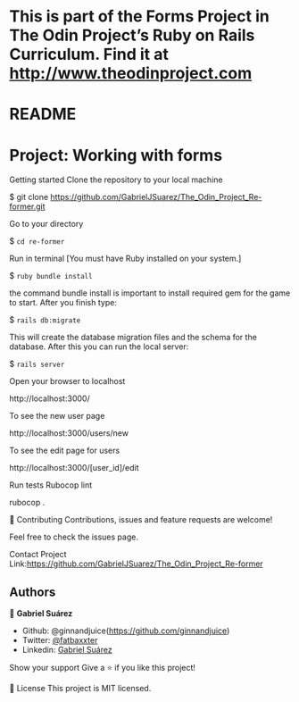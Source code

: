 # This is part of the Forms Project in The Odin Project’s Ruby on Rails Curriculum. Find it at http://www.theodinproject.com

# README
# Project: Working with forms

Getting started
Clone the repository to your local machine

$ git clone https://github.com/GabrielJSuarez/The_Odin_Project_Re-former.git

Go to your directory

$ `cd re-former`

Run in terminal [You must have Ruby installed on your system.]

$ `ruby bundle install`

the command bundle install is important to install required gem for the game to start. After you finish type:

$ `rails db:migrate`

This will create the database migration files and the schema for the database. After this you can run the local server:

$ `rails server`

Open your browser to localhost

http://localhost:3000/

To see the new user page

http://localhost:3000/users/new

To see the edit page for users

http://localhost:3000/[user_id]/edit

Run tests
Rubocop lint

rubocop .

🤝 Contributing
Contributions, issues and feature requests are welcome!

Feel free to check the issues page.

Contact
Project Link:https://github.com/GabrielJSuarez/The_Odin_Project_Re-former

## Authors

👤 **Gabriel Suárez**

- Github: @ginnandjuice(https://github.com/ginnandjuice)
- Twitter: [@fatbaxxter](https://twitter.com/fatbaxxter)
- Linkedin: [Gabriel Suárez](https://www.linkedin.com/in/gabriel-su%C3%A1rez-torres-85125a1ab/)

Show your support
Give a ⭐️ if you like this project!

📝 License
This project is MIT licensed.
